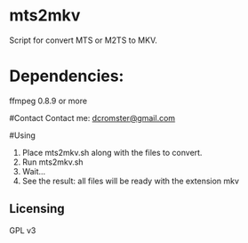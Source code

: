 mts2mkv
=======

Script for convert MTS or M2TS to MKV.

# Dependencies:
ffmpeg 0.8.9 or more

#Contact
Contact me: dcromster@gmail.com

#Using
1. Place mts2mkv.sh along with the files to convert.
2. Run mts2mkv.sh
3. Wait...
4. See the result: all files will be ready with the extension mkv

## Licensing
GPL v3